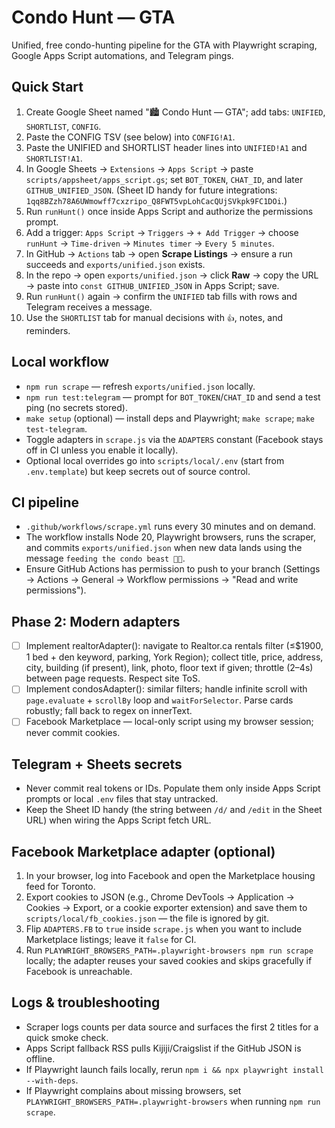 # Condo Hunt — GTA

Unified, free condo-hunting pipeline for the GTA with Playwright scraping, Google Apps Script automations, and Telegram pings.

## Quick Start
1. Create Google Sheet named "🏙️ Condo Hunt — GTA"; add tabs: `UNIFIED`, `SHORTLIST`, `CONFIG`.
2. Paste the CONFIG TSV (see below) into `CONFIG!A1`.
3. Paste the UNIFIED and SHORTLIST header lines into `UNIFIED!A1` and `SHORTLIST!A1`.
4. In Google Sheets → `Extensions` → `Apps Script` → paste `scripts/appsheet/apps_script.gs`; set `BOT_TOKEN`, `CHAT_ID`, and later `GITHUB_UNIFIED_JSON`. (Sheet ID handy for future integrations: `1qq8BZzh78A6UWmowff7cxzripo_Q8FWT5vpLohCacQUjSVkpk9FC1DOi`.)
5. Run `runHunt()` once inside Apps Script and authorize the permissions prompt.
6. Add a trigger: `Apps Script` → `Triggers` → `+ Add Trigger` → choose `runHunt` → `Time-driven` → `Minutes timer` → `Every 5 minutes`.
7. In GitHub → `Actions` tab → open **Scrape Listings** → ensure a run succeeds and `exports/unified.json` exists.
8. In the repo → open `exports/unified.json` → click **Raw** → copy the URL → paste into `const GITHUB_UNIFIED_JSON` in Apps Script; save.
9. Run `runHunt()` again → confirm the `UNIFIED` tab fills with rows and Telegram receives a message.
10. Use the `SHORTLIST` tab for manual decisions with `👍`, notes, and reminders.

## Local workflow
- `npm run scrape` — refresh `exports/unified.json` locally.
- `npm run test:telegram` — prompt for `BOT_TOKEN`/`CHAT_ID` and send a test ping (no secrets stored).
- `make setup` (optional) — install deps and Playwright; `make scrape`; `make test-telegram`.
- Toggle adapters in `scrape.js` via the `ADAPTERS` constant (Facebook stays off in CI unless you enable it locally).
- Optional local overrides go into `scripts/local/.env` (start from `.env.template`) but keep secrets out of source control.

## CI pipeline
- `.github/workflows/scrape.yml` runs every 30 minutes and on demand.
- The workflow installs Node 20, Playwright browsers, runs the scraper, and commits `exports/unified.json` when new data lands using the message `feeding the condo beast 🦊🍣`.
- Ensure GitHub Actions has permission to push to your branch (Settings → Actions → General → Workflow permissions → "Read and write permissions").

## Phase 2: Modern adapters
- [ ] Implement realtorAdapter(): navigate to Realtor.ca rentals filter (≤$1900, 1 bed + den keyword, parking, York Region); collect title, price, address, city, building (if present), link, photo, floor text if given; throttle (2–4s) between page requests. Respect site ToS.
- [ ] Implement condosAdapter(): similar filters; handle infinite scroll with `page.evaluate` + `scrollBy` loop and `waitForSelector`. Parse cards robustly; fall back to regex on innerText.
- [ ] Facebook Marketplace — local-only script using my browser session; never commit cookies.

## Telegram + Sheets secrets
- Never commit real tokens or IDs. Populate them only inside Apps Script prompts or local `.env` files that stay untracked.
- Keep the Sheet ID handy (the string between `/d/` and `/edit` in the Sheet URL) when wiring the Apps Script fetch URL.

## Facebook Marketplace adapter (optional)
1. In your browser, log into Facebook and open the Marketplace housing feed for Toronto.
2. Export cookies to JSON (e.g., Chrome DevTools → Application → Cookies → Export, or a cookie exporter extension) and save them to `scripts/local/fb_cookies.json` — the file is ignored by git.
3. Flip `ADAPTERS.FB` to `true` inside `scrape.js` when you want to include Marketplace listings; leave it `false` for CI.
4. Run `PLAYWRIGHT_BROWSERS_PATH=.playwright-browsers npm run scrape` locally; the adapter reuses your saved cookies and skips gracefully if Facebook is unreachable.

## Logs & troubleshooting
- Scraper logs counts per data source and surfaces the first 2 titles for a quick smoke check.
- Apps Script fallback RSS pulls Kijiji/Craigslist if the GitHub JSON is offline.
- If Playwright launch fails locally, rerun `npm i && npx playwright install --with-deps`.
- If Playwright complains about missing browsers, set `PLAYWRIGHT_BROWSERS_PATH=.playwright-browsers` when running `npm run scrape`.
